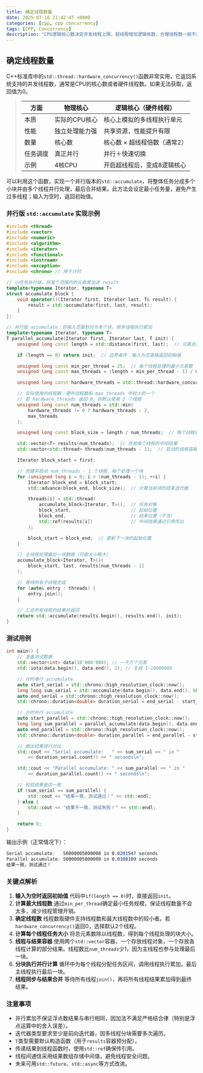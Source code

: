 ```yaml
---
title: 确定线程数量
date: 2025-07-10 21:42:47 +0800
categories: [cpp, cpp concurrency]
tags: [CPP, Concurrency]
description: "CPU逻辑核心数决定并发线程上限，超线程增加逻辑核数，合理线程数一般不超硬件线程数，避免资源竞争。"
---
```

## 确定线程数量

C++标准库中的`std::thread::hardware_concurrency()`函数非常实用，它返回系统支持的并发线程数，通常是CPU的核心数或者硬件线程数。如果无法获取，返回值为0。

> | 方面     | 物理核心       | 逻辑核心（硬件线程）         |
> | -------- | -------------- | ---------------------------- |
> | 本质     | 实际的CPU核心  | 核心上模拟的多线程执行单元   |
> | 性能     | 独立处理能力强 | 共享资源，性能提升有限       |
> | 数量     | 核心数         | 核心数 × 超线程倍数（通常2） |
> | 任务调度 | 真正并行       | 并行＋快速切换               |
> | 示例     | 4核CPU         | 开启超线程后，变成8逻辑核心  |

可以利用这个函数，实现一个并行版本的`std::accumulate`，将整体任务分成多个小块并由多个线程并行处理，最后合并结果。此方法会设定最小任务量，避免产生过多线程；输入为空时，返回初始值。

### 并行版 `std::accumulate` 实现示例

```cpp
#include <thread>
#include <vector>
#include <numeric>
#include <algorithm>
#include <iterator>
#include <functional>
#include <iostream>
#include <exception>
#include <chrono> // 用于计时

// 小任务执行体，将某个范围内的元素累加进 result
template<typename Iterator, typename T>
struct accumulate_block {
    void operator()(Iterator first, Iterator last, T& result) {
        result = std::accumulate(first, last, result);
    }
};

// 并行版 accumulate：将输入范围划分为多个块，用多线程执行累加
template<typename Iterator, typename T>
T parallel_accumulate(Iterator first, Iterator last, T init) {
    unsigned long const length = std::distance(first, last);  // 元素总数

    if (length == 0) return init;  // 边界条件：输入为空直接返回初始值

    unsigned long const min_per_thread = 25;  // 每个线程处理的最少元素数
    unsigned long const max_threads = (length + min_per_thread - 1) / min_per_thread; // 最多允许的线程数

    unsigned long const hardware_threads = std::thread::hardware_concurrency();  // 获取硬件支持的并发线程数

    // 实际使用的线程数：硬件线程数和 max_threads 中较小的一个
    // 若 hardware_threads 返回 0，则默认使用 2 个线程
    unsigned long const num_threads = std::min(
        hardware_threads != 0 ? hardware_threads : 2,
        max_threads
    );

    unsigned long const block_size = length / num_threads;  // 每个线程处理的块大小

    std::vector<T> results(num_threads);  // 存放每个线程的中间结果
    std::vector<std::thread> threads(num_threads - 1);  // 启动的线程容器（主线程负责最后一块）

    Iterator block_start = first;

    // 创建并启动 num_threads - 1 个线程，每个处理一个块
    for (unsigned long i = 0; i < (num_threads - 1); ++i) {
        Iterator block_end = block_start;
        std::advance(block_end, block_size);  // 计算当前块的结束迭代器

        threads[i] = std::thread(
            accumulate_block<Iterator, T>(),  // 任务对象
            block_start,                      // 起始位置
            block_end,                        // 结束位置（不含）
            std::ref(results[i])              // 中间结果通过引用传出
        );

        block_start = block_end;  // 更新下一块的起始位置
    }

    // 主线程处理最后一块数据（可能大小略大）
    accumulate_block<Iterator, T>()(
        block_start, last, results[num_threads - 1]
    );

    // 等待所有子线程完成
    for (auto& entry : threads) {
        entry.join();
    }

    // 汇总所有线程的结果并返回
    return std::accumulate(results.begin(), results.end(), init);
}
```

### 测试用例

```cpp
int main() {
    // 准备测试数据
    std::vector<int> data(10'000'000); // 一千万个元素
    std::iota(data.begin(), data.end(), 1); // 生成 1~10000000

    // 计时串行 accumulate
    auto start_serial = std::chrono::high_resolution_clock::now();
    long long sum_serial = std::accumulate(data.begin(), data.end(), 0LL);
    auto end_serial = std::chrono::high_resolution_clock::now();
    std::chrono::duration<double> duration_serial = end_serial - start_serial;

    // 计时并行 accumulate
    auto start_parallel = std::chrono::high_resolution_clock::now();
    long long sum_parallel = parallel_accumulate(data.begin(), data.end(), 0LL);
    auto end_parallel = std::chrono::high_resolution_clock::now();
    std::chrono::duration<double> duration_parallel = end_parallel - start_parallel;

    // 输出结果进行对比
    std::cout << "Serial accumulate:   " << sum_serial << " in "
        << duration_serial.count() << " seconds\n";

    std::cout << "Parallel accumulate: " << sum_parallel << " in "
        << duration_parallel.count() << " seconds\n";

    // 校验结果是否一致
    if (sum_serial == sum_parallel) {
        std::cout << "结果一致，测试通过！" << std::endl;
    } else {
        std::cout << "结果不一致，测试失败！" << std::endl;
    }

    return 0;
}
```

输出示例（正常情况下）：

```css
Serial accumulate:   50000005000000 in 0.0201547 seconds
Parallel accumulate: 50000005000000 in 0.0108109 seconds
结果一致，测试通过！
```

### 关键点解析

1. **输入为空时返回初始值**
   代码中`if(length == 0)`时，直接返回`init`。
2. **计算最大线程数**
   通过`min_per_thread`确定最小任务规模，保证线程数量不会太多，减少线程管理开销。
3. **确定线程数**
   线程数取硬件支持线程数和最大线程数中的较小者。若`hardware_concurrency()`返回0，选择默认2个线程。
4. **计算每个线程任务大小**
   将总元素数除以线程数，得到每个线程处理的块大小。
5. **线程与结果容器**
   使用两个`std::vector`容器，一个存放线程对象，一个存放各线程计算的部分结果。线程数比`num_threads`少1，因为主线程也参与处理最后一块。
6. **分块执行并行计算**
   循环中为每个线程分配任务区间，调用线程执行累加。最后主线程执行最后一块。
7. **线程同步与结果合并**
   等待所有线程`join()`，再将所有线程结果累加得到最终结果。

### 注意事项

- 并行累加不保证浮点数结果与串行相同，因加法不满足严格结合律（特别是浮点运算中的舍入误差）。
- 迭代器类型要求至少是前向迭代器，因多线程分块需要多次遍历。
- `T`类型需要默认构造函数（用于`results`容器预分配）。
- 传递结果到线程函数时，使用`std::ref`确保传引用。
- 线程间通信采用结果数组存储中间值，避免线程安全问题。
- 未来可用`std::future`、`std::async`等方式改进。
